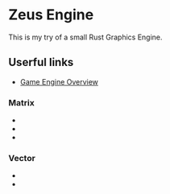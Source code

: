 # Zeus Engine

This is my try of a small Rust Graphics Engine.

## Userful links
- [Game Engine Overview](https://www.quora.com/How-do-I-build-a-game-engine)

### Matrix
- [](https://graphics.stanford.edu/~mdfisher/Code/Engine/Matrix4.h.html)
- [](https://graphics.stanford.edu/~mdfisher/Code/Engine/Matrix4.cpp.html)
- [](https://docs.unity3d.com/ScriptReference/Matrix4x4.html)

### Vector
- [](https://graphics.stanford.edu/~mdfisher/Code/Engine/Vector.h.html)
- [](https://graphics.stanford.edu/~mdfisher/Code/Engine/Vector.cpp.html)